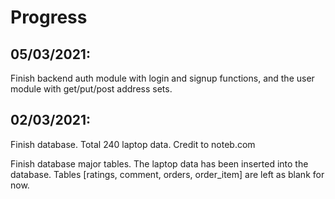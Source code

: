 # Progress

## 05/03/2021:
Finish backend auth module with login and signup functions, and the user module with get/put/post address sets. 

## 02/03/2021: 
Finish database. Total 240 laptop data. Credit to noteb.com 

Finish database major tables. The laptop data has been inserted into the database. Tables [ratings, comment, orders, order_item] are left as blank for now. 
